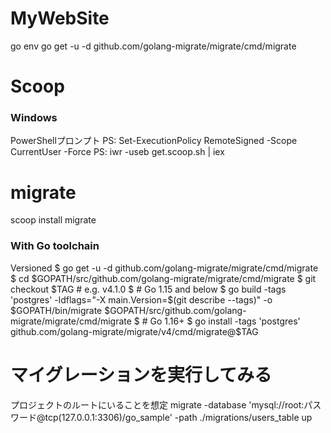# MyWebSite

go env
go get -u -d github.com/golang-migrate/migrate/cmd/migrate



# Scoop

### Windows
PowerShellプロンプト
PS: Set-ExecutionPolicy RemoteSigned -Scope CurrentUser -Force
PS: iwr -useb get.scoop.sh | iex

# migrate
scoop install migrate

### With Go toolchain
Versioned
$ go get -u -d github.com/golang-migrate/migrate/cmd/migrate
$ cd $GOPATH/src/github.com/golang-migrate/migrate/cmd/migrate
$ git checkout $TAG  # e.g. v4.1.0
$ # Go 1.15 and below
$ go build -tags 'postgres' -ldflags="-X main.Version=$(git describe --tags)" -o $GOPATH/bin/migrate $GOPATH/src/github.com/golang-migrate/migrate/cmd/migrate
$ # Go 1.16+
$ go install -tags 'postgres' github.com/golang-migrate/migrate/v4/cmd/migrate@$TAG



# マイグレーションを実行してみる
プロジェクトのルートにいることを想定
migrate -database 'mysql://root:パスワード@tcp(127.0.0.1:3306)/go_sample' -path ./migrations/users_table up